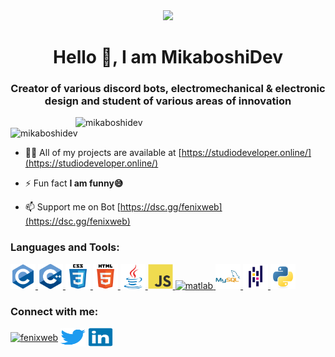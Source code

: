 <div align="center" style"border-radius:15px">
  <a href="https://bit.ly/nightdevelopment" title="Discord Server" target="_blank">
    <img src="https://rare-gallery.com/uploads/posts/514277-Dark-anime-Girl.jpg" style"width: 100%;border-radius:15px">
  </a>
</div>

<h1 align="center">Hello 👋, I am MikaboshiDev</h1>
<h3 align="center">Creator of various discord bots, electromechanical & electronic design and student of various areas of innovation</h3>

<img align="right" alt="mikaboshidev" width="400" src="https://github-readme-stats.vercel.app/api/top-langs/?username=mikaboshidev&layout=compact&theme=radical">

<p align="left"> <img src="https://komarev.com/ghpvc/?username=mikaboshidev&label=Profile%20views&color=0e75b6&style=flat" alt="mikaboshidev" /> </p>

- 👨‍💻 All of my projects are available at [https://studiodeveloper.online/](https://studiodeveloper.online/)

- ⚡ Fun fact **I am funny😅**

- 📫 Support me on Bot [https://dsc.gg/fenixweb](https://dsc.gg/fenixweb)

<h3 align="left">Languages and Tools:</h3>
<p align="left"> <a href="https://www.cprogramming.com/" target="_blank" rel="noreferrer"> <img src="https://raw.githubusercontent.com/devicons/devicon/master/icons/c/c-original.svg" alt="c" width="40" height="40"/> </a> <a href="https://www.w3schools.com/cpp/" target="_blank" rel="noreferrer"> <img src="https://raw.githubusercontent.com/devicons/devicon/master/icons/cplusplus/cplusplus-original.svg" alt="cplusplus" width="40" height="40"/> </a> <a href="https://www.w3schools.com/css/" target="_blank" rel="noreferrer"> <img src="https://raw.githubusercontent.com/devicons/devicon/master/icons/css3/css3-original-wordmark.svg" alt="css3" width="40" height="40"/> </a> <a href="https://www.w3.org/html/" target="_blank" rel="noreferrer"> <img src="https://raw.githubusercontent.com/devicons/devicon/master/icons/html5/html5-original-wordmark.svg" alt="html5" width="40" height="40"/> </a> <a href="https://www.java.com" target="_blank" rel="noreferrer"> <img src="https://raw.githubusercontent.com/devicons/devicon/master/icons/java/java-original.svg" alt="java" width="40" height="40"/> </a> <a href="https://developer.mozilla.org/en-US/docs/Web/JavaScript" target="_blank" rel="noreferrer"> <img src="https://raw.githubusercontent.com/devicons/devicon/master/icons/javascript/javascript-original.svg" alt="javascript" width="40" height="40"/> </a> <a href="https://www.mathworks.com/" target="_blank" rel="noreferrer"> <img src="https://upload.wikimedia.org/wikipedia/commons/2/21/Matlab_Logo.png" alt="matlab" width="40" height="40"/> </a> <a href="https://www.mysql.com/" target="_blank" rel="noreferrer"> <img src="https://raw.githubusercontent.com/devicons/devicon/master/icons/mysql/mysql-original-wordmark.svg" alt="mysql" width="40" height="40"/> </a> <a href="https://pandas.pydata.org/" target="_blank" rel="noreferrer"> <img src="https://raw.githubusercontent.com/devicons/devicon/2ae2a900d2f041da66e950e4d48052658d850630/icons/pandas/pandas-original.svg" alt="pandas" width="40" height="40"/> </a> <a href="https://www.python.org" target="_blank" rel="noreferrer"> <img src="https://raw.githubusercontent.com/devicons/devicon/master/icons/python/python-original.svg" alt="python" width="40" height="40"/> </a> </p>

<h3 align="left">Connect with me:</h3>
<p align="left">
    <a href="https://discord.gg/fenixweb" target="blank"><img align="center" src="https://discord.com/assets/41484d92c876f76b20c7f746221e8151.svg" alt="fenixweb" height="30" width="40" /></a>
    <a href="https://twitter.com/mikaboshidev" target="blank"><img align="center" src="https://raw.githubusercontent.com/devicons/devicon/master/icons/twitter/twitter-original.svg" alt="mikaboshidev" height="30" width="40" /></a>
    <a href="https://www.linkedin.com/in/mikaboshidev" target="blank"><img align="center" src="https://raw.githubusercontent.com/devicons/devicon/master/icons/linkedin/linkedin-original.svg" alt="mikaboshidev" height="30" width="40" /></a>
</p>
